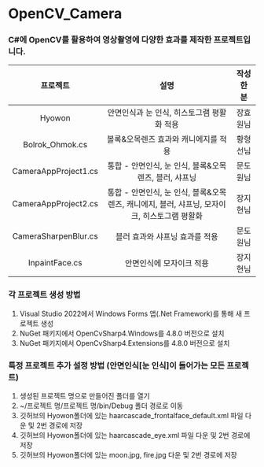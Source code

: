 # OpenCV_Camera

### C#에 OpenCV를 활용하여 영상촬영에 다양한 효과를 제작한 프로젝트입니다.
|프로젝트|설명|작성한 분|
|:---:|:---:|:---:|
|Hyowon|안면인식과 눈 인식, 히스토그램 평활화 적용|장효원님|
|Bolrok_Ohmok.cs|볼록&오목렌즈 효과와 캐니에지를 적용|황형선님|
|CameraAppProject1.cs|통합 - 안면인식, 눈 인식, 볼록&오목렌즈, 블러, 샤프닝|문도원님|
|CameraAppProject2.cs|통합 - 안면인식, 눈 인식, 볼록&오목렌즈, 캐니에지, 블러, 샤프닝, 모자이크, 히스토그램 평활화|장지현님|
|CameraSharpenBlur.cs|블러 효과와 샤프닝 효과를 적용|문도원님|
|InpaintFace.cs|안면인식에 모자이크 적용|장지현님|
  
### 각 프로젝트 생성 방법
1. Visual Studio 2022에서 Windows Forms 앱(.Net Framework)를 통해 새 프로젝트 생성
2. NuGet 패키지에서 OpenCvSharp4.Windows를 4.8.0 버전으로 설치
3. NuGet 패키지에서 OpenCvSharp4.Extensions를 4.8.0 버전으로 설치  
  
### 특정 프로젝트 추가 설정 방법 (안면인식[눈 인식]이 들어가는 모든 프로젝트)
1. 생성된 프로젝트 명으로 만들어진 폴더를 열기
2. ~/프로젝트 명/프로젝트 명/bin/Debug 폴더 경로로 이동
3. 깃허브의 Hyowon폴더에 있는 haarcascade_frontalface_default.xml 파일 다운 및 2번 경로에 저장
4. 깃허브의 Hyowon폴더에 있는 haarcascade_eye.xml 파일 다운 및 2번 경로에 저장
5. 깃허브의 Hyowon폴더에 있는 moon.jpg, fire.jpg 다운 및 2번 경로에 저장
